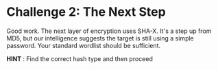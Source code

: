 
# Challenge 2: The Next Step


Good work. The next layer of encryption uses SHA-X. It's a step up from MD5, but our intelligence suggests the target is still using a simple password. Your standard wordlist should be sufficient.

**HINT** : Find the correct hash type and then proceed